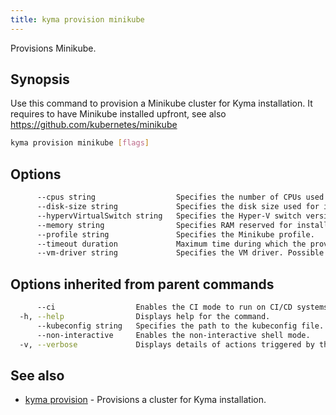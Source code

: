 ```yaml
---
title: kyma provision minikube
---
```


Provisions Minikube.

## Synopsis

Use this command to provision a Minikube cluster for Kyma installation. It requires to have Minikube installed upfront, see also https://github.com/kubernetes/minikube

```bash
kyma provision minikube [flags]
```

## Options

```bash
      --cpus string                  Specifies the number of CPUs used for installation. (default "4")
      --disk-size string             Specifies the disk size used for installation. (default "30g")
      --hypervVirtualSwitch string   Specifies the Hyper-V switch version if you choose Hyper-V as the driver.
      --memory string                Specifies RAM reserved for installation. (default "8192")
      --profile string               Specifies the Minikube profile.
      --timeout duration             Maximum time during which the provisioning takes place, where "0" means "infinite". Valid time units are "ns", "us" (or "µs"), "ms", "s", "m", "h". (default 5m0s)
      --vm-driver string             Specifies the VM driver. Possible values: vmwarefusion,kvm,xhyve,hyperv,hyperkit,virtualbox,kvm2,docker,none (default "hyperkit")
```

## Options inherited from parent commands

```bash
      --ci                  Enables the CI mode to run on CI/CD systems.
  -h, --help                Displays help for the command.
      --kubeconfig string   Specifies the path to the kubeconfig file. By default, Kyma CLI uses the KUBECONFIG environment variable or "/$HOME/.kube/config" if the variable is not set.
      --non-interactive     Enables the non-interactive shell mode.
  -v, --verbose             Displays details of actions triggered by the command.
```

## See also

* [kyma provision](#kyma-provision-kyma-provision)	 - Provisions a cluster for Kyma installation.

